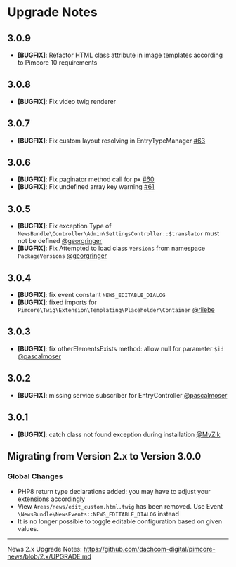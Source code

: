 # Upgrade Notes

## 3.0.9
- **[BUGFIX]**: Refactor HTML class attribute in image templates according to Pimcore 10 requirements

## 3.0.8
- **[BUGFIX]**: Fix video twig renderer

## 3.0.7
- **[BUGFIX]**: Fix custom layout resolving in EntryTypeManager [#63](https://github.com/dachcom-digital/pimcore-news/issues/63)

## 3.0.6
- **[BUGFIX]**: Fix paginator method call for px [#60](https://github.com/dachcom-digital/pimcore-news/issues/60)
- **[BUGFIX]**: Fix undefined array key warning [#61](https://github.com/dachcom-digital/pimcore-news/issues/61)

## 3.0.5
- **[BUGFIX]**: Fix exception Type of `NewsBundle\Controller\Admin\SettingsController::$translator` must not be defined [@georgringer](https://github.com/dachcom-digital/pimcore-news/pull/57)
- **[BUGFIX]**: Fix Attempted to load class `Versions` from namespace `PackageVersions` [@georgringer](https://github.com/dachcom-digital/pimcore-news/pull/58)

## 3.0.4
- **[BUGFIX]**: fix event constant `NEWS_EDITABLE_DIALOG`
- **[BUGFIX]**: fixed imports for `Pimcore\Twig\Extension\Templating\Placeholder\Container` [@rliebe](https://github.com/dachcom-digital/pimcore-news/pull/55)

## 3.0.3
- **[BUGFIX]**: fix otherElementsExists method: allow null for parameter `$id` [@pascalmoser](https://github.com/dachcom-digital/pimcore-news/pull/53)

## 3.0.2
- **[BUGFIX]**: missing service subscriber for EntryController [@pascalmoser](https://github.com/dachcom-digital/pimcore-news/pull/52)

## 3.0.1
- **[BUGFIX]**: catch class not found exception during installation [@MyZik](https://github.com/dachcom-digital/pimcore-news/pull/50)

## Migrating from Version 2.x to Version 3.0.0

### Global Changes
- PHP8 return type declarations added: you may have to adjust your extensions accordingly
- View `Areas/news/edit_custom.html.twig` has been removed. Use Event `\NewsBundle\NewsEvents::NEWS_EDITABLE_DIALOG` instead
- It is no longer possible to toggle editable configuration based on given values. 
***

News 2.x Upgrade Notes: https://github.com/dachcom-digital/pimcore-news/blob/2.x/UPGRADE.md
